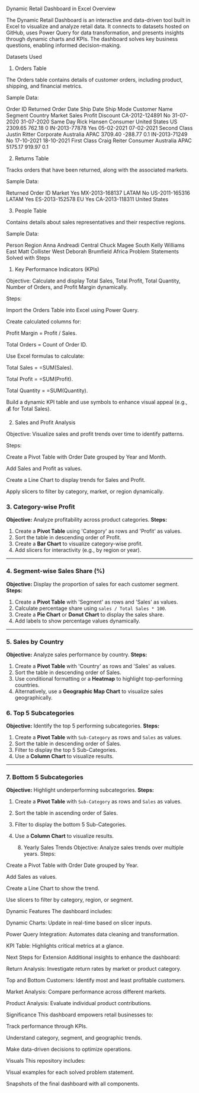 Dynamic Retail Dashboard in Excel
Overview

The Dynamic Retail Dashboard is an interactive and data-driven tool built in Excel to visualize and analyze retail data. It connects to datasets hosted on GitHub, uses Power Query for data transformation, and presents insights through dynamic charts and KPIs. The dashboard solves key business questions, enabling informed decision-making.

Datasets Used
1. Orders Table

The Orders table contains details of customer orders, including product, shipping, and financial metrics.

Sample Data:

Order ID	Returned	Order Date	Ship Date	Ship Mode	Customer Name	Segment	Country	Market	Sales	Profit	Discount
CA-2012-124891	No	31-07-2020	31-07-2020	Same Day	Rick Hansen	Consumer	United States	US	2309.65	762.18	0
IN-2013-77878	Yes	05-02-2021	07-02-2021	Second Class	Justin Ritter	Corporate	Australia	APAC	3709.40	-288.77	0.1
IN-2013-71249	No	17-10-2021	18-10-2021	First Class	Craig Reiter	Consumer	Australia	APAC	5175.17	919.97	0.1

2. Returns Table

Tracks orders that have been returned, along with the associated markets.

Sample Data:

Returned	Order ID	Market
Yes	MX-2013-168137	LATAM
No	US-2011-165316	LATAM
Yes	ES-2013-152578	EU
Yes	CA-2013-118311	United States

3. People Table

Contains details about sales representatives and their respective regions.

Sample Data:

Person	Region
Anna Andreadi	Central
Chuck Magee	South
Kelly Williams	East
Matt Collister	West
Deborah Brumfield	Africa
Problem Statements Solved with Steps
1. Key Performance Indicators (KPIs)

Objective: Calculate and display Total Sales, Total Profit, Total Quantity, Number of Orders, and Profit Margin dynamically.

Steps:

Import the Orders Table into Excel using Power Query.

Create calculated columns for:

Profit Margin = Profit / Sales.

Total Orders = Count of Order ID.

Use Excel formulas to calculate:

Total Sales = =SUM(Sales).

Total Profit = =SUM(Profit).

Total Quantity = =SUM(Quantity).

Build a dynamic KPI table and use symbols to enhance visual appeal (e.g., 💰 for Total Sales).


2. Sales and Profit Analysis

Objective: Visualize sales and profit trends over time to identify patterns.

Steps:

Create a Pivot Table with Order Date grouped by Year and Month.

Add Sales and Profit as values.

Create a Line Chart to display trends for Sales and Profit.

Apply slicers to filter by category, market, or region dynamically.

### 3. **Category-wise Profit**
**Objective:** Analyze profitability across product categories.
**Steps:**
1. Create a **Pivot Table** using 'Category' as rows and 'Profit' as values.
2. Sort the table in descending order of Profit.
3. Create a **Bar Chart** to visualize category-wise profit.
4. Add slicers for interactivity (e.g., by region or year).

---

### 4. **Segment-wise Sales Share (%)**
**Objective:** Display the proportion of sales for each customer segment.
**Steps:**
1. Create a **Pivot Table** with 'Segment' as rows and 'Sales' as values.
2. Calculate percentage share using `sales / Total Sales * 100`.
3. Create a **Pie Chart** or **Donut Chart** to display the sales share.
4. Add labels to show percentage values dynamically.

---

### 5. **Sales by Country**
**Objective:** Analyze sales performance by country.
**Steps:**
1. Create a **Pivot Table** with 'Country' as rows and 'Sales' as values.
2. Sort the table in descending order of Sales.
3. Use conditional formatting or a **Heatmap** to highlight top-performing countries.
4. Alternatively, use a **Geographic Map Chart** to visualize sales geographically.

### 6. **Top 5 Subcategories**
**Objective:** Identify the top 5 performing subcategories.
**Steps:**
1. Create a **Pivot Table** with `Sub-Category` as rows and `Sales` as values.
2. Sort the table in descending order of Sales.
3. Filter to display the top 5 Sub-Categories.
4. Use a **Column Chart** to visualize results.

---

### 7. **Bottom 5 Subcategories**
**Objective:** Highlight underperforming subcategories.
**Steps:**
1. Create a **Pivot Table** with `Sub-Category` as rows and `Sales` as values.
2. Sort the table in ascending order of Sales.
3. Filter to display the bottom 5 Sub-Categories.
4. Use a **Column Chart** to visualize results.

   8. Yearly Sales Trends
Objective: Analyze sales trends over multiple years.
Steps:

Create a Pivot Table with Order Date grouped by Year.

Add Sales as values.

Create a Line Chart to show the trend.

Use slicers to filter by category, region, or segment.

Dynamic Features
The dashboard includes:

Dynamic Charts: Update in real-time based on slicer inputs.

Power Query Integration: Automates data cleaning and transformation.

KPI Table: Highlights critical metrics at a glance.

Next Steps for Extension
Additional insights to enhance the dashboard:

Return Analysis: Investigate return rates by market or product category.

Top and Bottom Customers: Identify most and least profitable customers.

Market Analysis: Compare performance across different markets.

Product Analysis: Evaluate individual product contributions.

Significance
This dashboard empowers retail businesses to:

Track performance through KPIs.

Understand category, segment, and geographic trends.

Make data-driven decisions to optimize operations.


Visuals
This repository includes:

Visual examples for each solved problem statement.

Snapshots of the final dashboard with all components.
